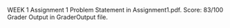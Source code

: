 WEEK 1
Assignment 1
Problem Statement in Assignment1.pdf.
Score: 83/100
Grader Output in GraderOutput file.

